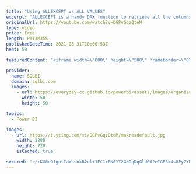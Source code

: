 ```yaml
---
title: "Using ALLEXCEPT vs ALL VALUES"
excerpt: "ALLEXCEPT is a handy DAX function to retrieve all the columns of a table except for some. When used as a CALCULATE modifier, its behavior is less intuitive and might result in inaccurate measures. In this video, we elaborate on the most common mistake when using ALLEXCEPT in CALCULATE.\r Article and download:"
originalUrl: https://youtube.com/watch?v=DGPvGqzQteM
type: video
price: Free
length: PT13M35S
publishedDateTime: 2021-08-31T10:00:53Z
heat: 59

featuredContent: "<iframe width=\"800\" height=\"500\" frameborder=\"0\" src=\"https://www.youtube.com/embed/DGPvGqzQteM\" allow=\"accelerometer; autoplay; encrypted-media; gyroscope; picture-in-picture\" allowfullscreen></iframe>"

provider:
  name: SQLBI
  domain: sqlbi.com
  images:
    - url: https://everyday-cc.github.io/powerbi/assets/images/organizations/sqlbi.com-50x50.jpg
      width: 50
      height: 50

topics:
  - Power BI

images:
  - url: https://i.ytimg.com/vi/DGPvGqzQteM/maxresdefault.jpg
    width: 1280
    height: 720
    isCached: true

secured: "c/rKG0eO1gotIaWssokR2el+1FC1rEN0YT2GkOqDqGlU002eIGEBk4s8Py2YNfe3XdXuLod+hyQDmSDbtv2s3FkWAQ9EKBvQ0izVUXqcfojzJfQ8IQ/auUWYT+TGgqdMtbdGaAHzNFRwiDcoHwLZOlqLg6ngw9wQF5u8idODuYMN9bUq97jZRvXArY43EaY4gdb/88LRqUL1XG373IvABcZHs3T2YpL32hlcDHkqHjymf8JSXuxBymcH2vlPP5DEzEpCNumzuSaGdHD//thzCQAUEYvACl/ga7FgJGv5qkIUl9OcwxN3PVPzDx9HU+cQHRjtYYPRTkaSe9lB7S7PVGnSd1kTZBh3Cu+LC+Xn1q6trxHqQhJTUQpSM8wOYMeKXLGh7ItW4rSAfa/7hu6KIV8Leu4DEvPZl5Hk2PyJFaM=;nya/5ByiQfqKU/Yx8TNG2g=="
---
```


